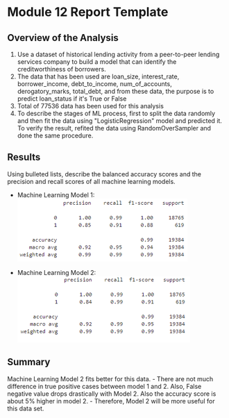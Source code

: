 # Module 12 Report Template

## Overview of the Analysis

1. Use a dataset of historical lending activity from a peer-to-peer lending services company to build a model that can identify the creditworthiness of borrowers.
2. The data that has been used are loan_size, interest_rate, borrower_income, debt_to_income, num_of_accounts, derogatory_marks, total_debt, 
    and from these data, the purpose is to predict loan_status if it's True or False
3. Total of 77536 data has been used for this analysis
4. To describe the stages of ML process, first to split the data randomly and then fit the data using "LogisticRegression" model and predicted it.
    To verify the result, refited the data using RandomOverSampler and done the same procedure.

## Results

Using bulleted lists, describe the balanced accuracy scores and the precision and recall scores of all machine learning models.

* Machine Learning Model 1:
![<alt Description>](<./img/ML1.png>)

    
    
    

* Machine Learning Model 2:
![<alt Description>](<./img/ML2.png>)


## Summary

Machine Learning Model 2 fits better for this data.
    - There are not much difference in true positive cases between model 1 and 2. Also, False negative value drops drastically with Model 2.
      Also the accuracy score is about 5% higher in model 2. 
    - Therefore, Model 2 will be more useful for this data set.